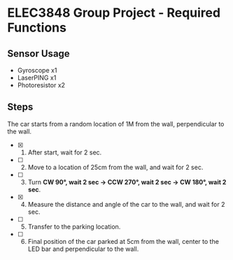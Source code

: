 # ELEC3848 Group Project - Required Functions

## Sensor Usage

* Gyroscope     x1
* LaserPING     x1
* Photoresistor x2

## Steps

The car starts from a random location of 1M from the wall, perpendicular to the wall.

* [x] 1. After start, wait for 2 sec.
* [ ] 2. Move to a location of 25cm from the wall, and wait for 2 sec.
* [ ] 3. Turn **CW 90°, wait 2 sec → CCW 270°, wait 2 sec → CW 180°, wait 2 sec**.
* [x] 4. Measure the distance and angle of the car to the wall, and wait for 2 sec.
* [ ] 5. Transfer to the parking location.
* [ ] 6. Final position of the car parked at 5cm from the wall, center to the LED bar and perpendicular to the wall.
